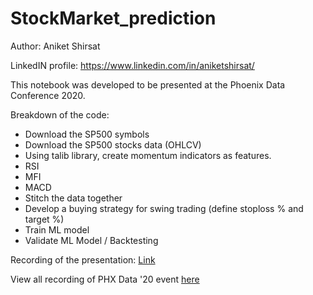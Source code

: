 # StockMarket_prediction

Author: Aniket Shirsat

LinkedIN profile: https://www.linkedin.com/in/aniketshirsat/

This notebook was developed to be presented at the Phoenix Data Conference 2020.

Breakdown of the code:

- Download the SP500 symbols
- Download the SP500 stocks data (OHLCV)
- Using talib library, create momentum indicators as features.
- RSI
- MFI
- MACD
- Stitch the data together
- Develop a buying strategy for swing trading (define stoploss % and target %)
- Train ML model
- Validate ML Model / Backtesting

Recording of the presentation: [Link](https://vimeo.com/showcase/7781853/video/477757544)

View all recording of PHX Data '20 event [here](https://vimeo.com/showcase/phxdata20)
